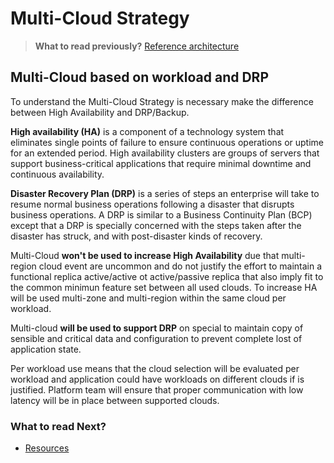 # Multi-Cloud Strategy

> **What to read previously?** [Reference architecture](reference-architecture/index.md)

## Multi-Cloud based on workload and DRP

To understand the Multi-Cloud Strategy is necessary make the difference between High Availability and DRP/Backup.

**High availability (HA)** is a component of a technology system that eliminates single points of failure to ensure continuous operations or uptime for an extended period. High availability clusters are groups of servers that support business-critical applications that require minimal downtime and continuous availability.

**Disaster Recovery Plan (DRP)** is a series of steps an enterprise will take to resume normal business operations following a disaster that disrupts business operations. A DRP is similar to a Business Continuity Plan (BCP) except that a DRP is specially concerned with the steps taken after the disaster has struck, and with post-disaster kinds of recovery.

Multi-Cloud **won't be used to increase High Availability** due that multi-region cloud event are uncommon and do not justify the effort to maintain a functional replica active/active ot active/passive replica that also imply fit to the common minimun feature set between all used clouds. To increase HA will be used multi-zone and multi-region within the same cloud per workload.

Multi-cloud **will be used to support DRP** on special to maintain copy of sensible and critical data and configuration to prevent complete lost of application state.

Per workload use means that the cloud selection will be evaluated per workload and application could have workloads on different clouds if is justified. Platform team will ensure that proper communication with low latency will be in place between supported clouds.

### What to read Next?

- [Resources](resources/index.md)
